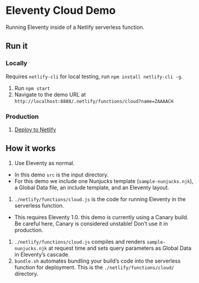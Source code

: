 # Eleventy Cloud Demo

Running Eleventy inside of a Netlify serverless function.

## Run it

### Locally

Requires `netlify-cli` for local testing, run `npm install netlify-cli -g`.

1. Run `npm start`
1. Navigate to the demo URL at `http://localhost:8888/.netlify/functions/cloud?name=ZAAAACH`

### Production

1. [Deploy to Netlify](https://app.netlify.com/start/deploy?repository=https://github.com/11ty/demo-eleventy-cloud)

## How it works

1. Use Eleventy as normal.
  - In this demo `src` is the input directory.
  - For this demo we include one Nunjucks template (`sample-nunjucks.njk`), a Global Data file, an include template, and an Eleventy layout.
1. `./netlify/functions/cloud.js` is the code for running Eleventy in the serverless function.
  - This requires Eleventy 1.0. this demo is currently using a Canary build. Be careful here, Canary is considered unstable! Don’t use it in production.
1. `./netlify/functions/cloud.js` compiles and renders `sample-nunjucks.njk` at request time and sets query parameters as Global Data in Eleventy’s cascade.
1. `bundle.sh` automates bundling your build’s code into the serverless function for deployment. This is the `./netlify/functions/cloud/` directory.